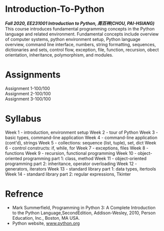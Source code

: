 # Introduction-To-Python<br/>
***Fall 2020, EE231001 Introduction to Python, 周百祥(CHOU, PAI-HSIANG)***<br/>
This course introduces fundamental programming concepts in the Python language and related environment. Fundamental concepts include overview of computer systems, python environment setup, Python language overview, command line interface, numbers, string formatting, sequences, dictionaries and sets, control flow, exception, file, function, recursion, obect orientation, inheritance, polymorphism, and modules.

# Assignments
Assignment 1-100/100 <br/>
Assignment 2-100/100 <br/>
Assignment 3-100/100 <br/>

# Syllabus
Week 1 - introduction, environment setup
Week 2 - tour of Python
Week 3 - basic types, command-line application
Week 4 - command-line application (cont'd), strings
Week 5 - collections: sequence (list, tuple), set, dict
Week 6 - control constructs: if, while, for
Week 7 - exceptions, files
Week 8 - functions
Week 9 - recursion, functional programming
Week 10 - object-oriented programming part 1: class, method
Week 11 - object-oriented programming part 2: inheritance, operator overloading
Week 12 - generators, iterators
Week 13 - standard library part 1: data types, itertools
Week 14 - standard library part 2: regular expressions, Tkinter

# Refrence
- Mark Summerfield, Programming in Python 3: A Complete Introduction to the
Python Language,SecondEdition, Addison-Wesley, 2010, Person Education, Inc., Boston, MA USA.
- Python website, www.python.org
